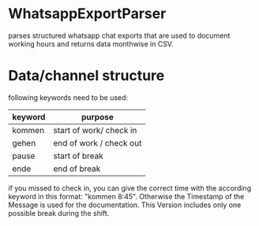 # WhatsappExportParser
parses structured whatsapp chat exports that are used to document working hours and returns data monthwise in CSV.

# Data/channel structure
following keywords need to be used:

| keyword | purpose|
----------|-----------
| kommen | start of work/ check in |
| gehen | end of work / check out |
| pause | start of break |
| ende | end of break |

if you missed to check in, you can give the correct time with the according keyword in this format: "kommen 8:45". 
Otherwise the Timestamp of the Message is used for the documentation.
This Version includes only one possible break during the shift.
